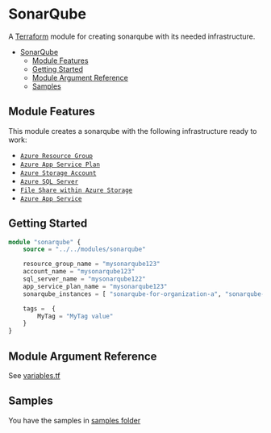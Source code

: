 # SonarQube

A [Terraform](https://www.terraform.io) module for creating sonarqube with its needed infrastructure.

- [SonarQube](#sonarqube)
  - [Module Features](#module-features)
  - [Getting Started](#getting-started)
  - [Module Argument Reference](#module-argument-reference)
  - [Samples](#samples)

## Module Features

This module creates a sonarqube with the following infrastructure ready to work:

- [`Azure Resource Group`](https://registry.terraform.io/providers/hashicorp/azurerm/latest/docs/resources/resource_group)
- [`Azure App Service Plan`](https://registry.terraform.io/providers/hashicorp/azurerm/latest/docs/resources/app_service_plan)
- [`Azure Storage Account`](https://registry.terraform.io/providers/hashicorp/azurerm/latest/docs/resources/storage_account)
- [`Azure SQL Server`](https://registry.terraform.io/providers/hashicorp/azurerm/latest/docs/resources/sql_server)
- [`File Share within Azure Storage`](https://registry.terraform.io/providers/hashicorp/azurerm/latest/docs/resources/storage_share)
- [`Azure App Service`](https://registry.terraform.io/providers/hashicorp/azurerm/latest/docs/resources/app_service)

## Getting Started

```terraform
module "sonarqube" {
    source = "../../modules/sonarqube"

    resource_group_name = "mysonarqube123"
    account_name = "mysonarqube123"
    sql_server_name = "mysonarqube122"
    app_service_plan_name = "mysonarqube123"
    sonarqube_instances = [ "sonarqube-for-organization-a", "sonarqube-for-organization-b" ]

    tags =  {
        MyTag = "MyTag value"
    }
}
```

## Module Argument Reference

See [variables.tf](variables.tf)

## Samples

You have the samples in [samples folder](../../samples/sonarqubesample/)
